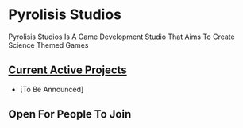 # Pyrolisis Studios
Pyrolisis Studios Is A Game Development Studio That Aims To Create Science Themed Games

## <ins>Current Active Projects</ins>
* [To Be Announced]

## Open For People To Join
